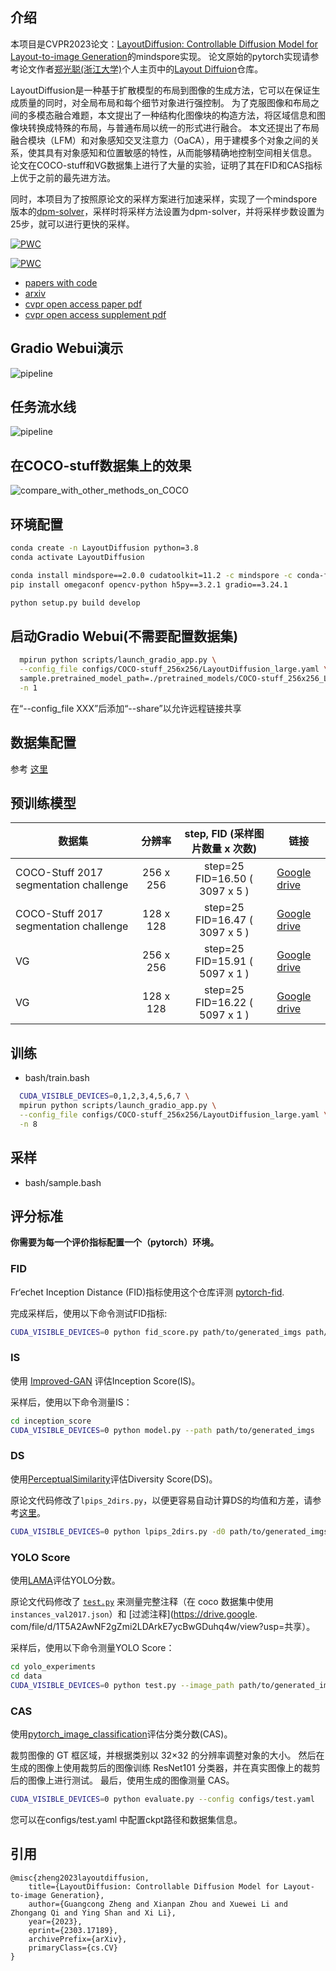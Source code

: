 ## 介绍
本项目是CVPR2023论文：[LayoutDiffusion: Controllable Diffusion Model for Layout-to-image Generation](https://arxiv.org/abs/2303.17189)的mindspore实现。
论文原始的pytorch实现请参考论文作者[郑光聪(浙江大学)](https://github.com/ZGCTroy)个人主页中的[Layout Diffuion](https://github.com/ZGCTroy/LayoutDiffusion)仓库。


LayoutDiffusion是一种基于扩散模型的布局到图像的生成方法，它可以在保证生成质量的同时，对全局布局和每个细节对象进行强控制。
为了克服图像和布局之间的多模态融合难题，本文提出了一种结构化图像块的构造方法，将区域信息和图像块转换成特殊的布局，与普通布局以统一的形式进行融合。
本文还提出了布局融合模块（LFM）和对象感知交叉注意力（OaCA），用于建模多个对象之间的关系，使其具有对象感知和位置敏感的特性，从而能够精确地控制空间相关信息。
论文在COCO-stuff和VG数据集上进行了大量的实验，证明了其在FID和CAS指标上优于之前的最先进方法。


同时，本项目为了按照原论文的采样方案进行加速采样，实现了一个mindspore版本的[dpm-solver](https://github.com/LuChengTHU/dpm-solver)，采样时将采样方法设置为dpm-solver，并将采样步数设置为25步，就可以进行更快的采样。

[![PWC](https://img.shields.io/endpoint.svg?url=https://paperswithcode.com/badge/layoutdiffusion-controllable-diffusion-model/layout-to-image-generation-on-coco-stuff-4)](https://paperswithcode.com/sota/layout-to-image-generation-on-coco-stuff-4?p=layoutdiffusion-controllable-diffusion-model)

[![PWC](https://img.shields.io/endpoint.svg?url=https://paperswithcode.com/badge/layoutdiffusion-controllable-diffusion-model/layout-to-image-generation-on-visual-genome-4)](https://paperswithcode.com/sota/layout-to-image-generation-on-visual-genome-4?p=layoutdiffusion-controllable-diffusion-model)

* [papers with code](https://paperswithcode.com/paper/layoutdiffusion-controllable-diffusion-model)
* [arxiv](https://arxiv.org/abs/2303.17189)
* [cvpr open access paper pdf](https://openaccess.thecvf.com/content/CVPR2023/papers/Zheng_LayoutDiffusion_Controllable_Diffusion_Model_for_Layout-to-Image_Generation_CVPR_2023_paper.pdf)
* [cvpr open access supplement pdf](https://openaccess.thecvf.com/content/CVPR2023/supplemental/Zheng_LayoutDiffusion_Controllable_Diffusion_CVPR_2023_supplemental.pdf)

## Gradio Webui演示
![pipeline](./figures/gradio_demo.png)

## 任务流水线
![pipeline](./figures/pipeline.png)

## 在COCO-stuff数据集上的效果
![compare_with_other_methods_on_COCO](./figures/comapre_with_other_methods_on_COCO.png)


## 环境配置
```bash
conda create -n LayoutDiffusion python=3.8
conda activate LayoutDiffusion

conda install mindspore==2.0.0 cudatoolkit=11.2 -c mindspore -c conda-forge
pip install omegaconf opencv-python h5py==3.2.1 gradio==3.24.1

python setup.py build develop
```

## 启动Gradio Webui(不需要配置数据集)
```bash
  mpirun python scripts/launch_gradio_app.py \
  --config_file configs/COCO-stuff_256x256/LayoutDiffusion_large.yaml \
  sample.pretrained_model_path=./pretrained_models/COCO-stuff_256x256_LayoutDiffusion_large_ema_1150000.pt \
  -n 1
```
在“--config_file XXX”后添加“--share”以允许远程链接共享

## 数据集配置
参考 [这里](./DATASET_SETUP.md)

## 预训练模型
| 数据集                                         |    分辨率    |        step, FID (采样图片数量 x 次数)         | 链接                |
|---------------------------------------------|:---------:|:--------------------------------------:|-------------------|
| COCO-Stuff 2017 segmentation challenge<br/> | 256 x 256 | step=25 <br/>  FID=16.50  ( 3097 x 5 ) | [Google drive](#) | 
| COCO-Stuff 2017 segmentation challenge<br/> | 128 x 128 | step=25 <br/>  FID=16.47  ( 3097 x 5 ) | [Google drive](#) | 
| VG                                          | 256 x 256 | step=25 <br/>  FID=15.91  ( 5097 x 1 ) | [Google drive](#) | 
| VG                                          | 128 x 128 | step=25 <br/>  FID=16.22  ( 5097 x 1 ) | [Google drive](#) | 

## 训练
* bash/train.bash
```bash
  CUDA_VISIBLE_DEVICES=0,1,2,3,4,5,6,7 \
  mpirun python scripts/launch_gradio_app.py \
  --config_file configs/COCO-stuff_256x256/LayoutDiffusion_large.yaml \
  -n 8
```

## 采样
* bash/sample.bash

## 评分标准
**你需要为每一个评价指标配置一个（pytorch）环境。**

### FID
Fr‘echet Inception Distance (FID)指标使用这个仓库评测 [pytorch-fid](https://github.com/mseitzer/pytorch-fid). 

完成采样后，使用以下命令测试FID指标:

```bash
CUDA_VISIBLE_DEVICES=0 python fid_score.py path/to/generated_imgs path/to/gt_imgs --gpu 0
```

### IS
使用 [Improved-GAN](https://github.com/openai/improved-gan) 评估Inception Score(IS)。

采样后，使用以下命令测量IS：
```bash
cd inception_score
CUDA_VISIBLE_DEVICES=0 python model.py --path path/to/generated_imgs
```

### DS
使用[PerceptualSimilarity](https://github.com/richzhang/PerceptualSimilarity)评估Diversity Score(DS)。

原论文代码修改了`lpips_2dirs.py`，以便更容易自动计算DS的均值和方差，请参考[这里](https://github.com/ZGCTroy/LayoutDiffusion/blob/master/scripts/lpips_2dirs.py)。
```bash
CUDA_VISIBLE_DEVICES=0 python lpips_2dirs.py -d0 path/to/generated_imgs_0 -d1 path/to/generated_imgs_1 -o imgs/example_dists.txt --use_gpu
```

### YOLO Score
使用[LAMA](https://github.com/ZejianLi/LAMA)评估YOLO分数。

原论文代码修改了 [`test.py`](https://github.com/ZGCTroy/LayoutDiffusion/blob/master/scripts/lama_yoloscore_test.py) 来测量完整注释（在 coco 数据集中使用 `instances_val2017.json`）和 [过滤注释](https://drive.google. com/file/d/1T5A2AwNF2gZmi2LDArkE7ycBwGDuhq4w/view?usp=共享）。

采样后，使用以下命令测量YOLO Score：
```bash
cd yolo_experiments
cd data
CUDA_VISIBLE_DEVICES=0 python test.py --image_path path/to/generated_imgs
```

### CAS
使用[pytorch_image_classification](https://github.com/hysts/pytorch_image_classification)评估分类分数(CAS)。

裁剪图像的 GT 框区域，并根据类别以 32×32 的分辨率调整对象的大小。 然后在生成的图像上使用裁剪后的图像训练 ResNet101 分类器，并在真实图像上的裁剪后的图像上进行测试。 最后，使用生成的图像测量 CAS。

```bash
CUDA_VISIBLE_DEVICES=0 python evaluate.py --config configs/test.yaml
```

您可以在configs/test.yaml 中配置ckpt路径和数据集信息。

## 引用
```
@misc{zheng2023layoutdiffusion,
    title={LayoutDiffusion: Controllable Diffusion Model for Layout-to-image Generation}, 
    author={Guangcong Zheng and Xianpan Zhou and Xuewei Li and Zhongang Qi and Ying Shan and Xi Li},
    year={2023},
    eprint={2303.17189},
    archivePrefix={arXiv},
    primaryClass={cs.CV}
}
```
